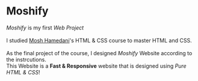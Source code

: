 # Moshify
<div>
<i>Moshify</i> is my first <i>Web Project</i>
</div>
<br />
<div>
I studied <a href=""https:codewithmosh.com">Mosh Hamedani</a>'s HTML & CSS course to master HTML and CSS.
</div>
<br />
<div>
  As the final project of the course, I designed <i>Moshify</i> Website according to the instrcutions.
<br />
  This Website is a <b>Fast & Responsive</b> website that is designed using <i>Pure HTML & CSS</i>!
</div>
